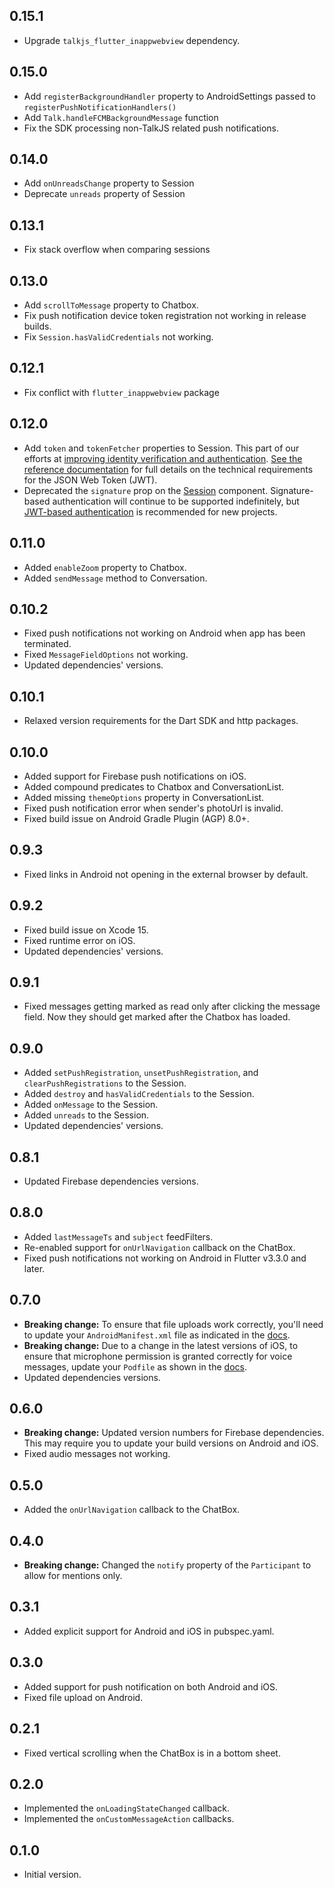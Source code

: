 ## 0.15.1

- Upgrade `talkjs_flutter_inappwebview` dependency.

## 0.15.0

- Add `registerBackgroundHandler` property to AndroidSettings passed to `registerPushNotificationHandlers()`
- Add `Talk.handleFCMBackgroundMessage` function
- Fix the SDK processing non-TalkJS related push notifications.

## 0.14.0

- Add `onUnreadsChange` property to Session
- Deprecate `unreads` property of Session

## 0.13.1

- Fix stack overflow when comparing sessions

## 0.13.0

- Add `scrollToMessage` property to Chatbox.
- Fix push notification device token registration not working in release builds.
- Fix `Session.hasValidCredentials` not working.

## 0.12.1

- Fix conflict with `flutter_inappwebview` package

## 0.12.0

- Add `token` and `tokenFetcher` properties to Session. This part of our efforts at [improving identity verification and authentication](https://talkjs.com/docs/Features/Security_Settings/Authentication/). [See the reference documentation](https://talkjs.com/docs/Features/Security_Settings/Advanced_Authentication/#token-reference) for full details on the technical requirements for the JSON Web Token (JWT).
- Deprecated the `signature` prop on the [Session](https://talkjs.com/docs/Reference/Flutter_SDK/Session/) component. Signature-based authentication will continue to be supported indefinitely, but [JWT-based authentication](https://talkjs.com/docs/Features/Security_Settings/Authentication/) is recommended for new projects.

## 0.11.0

- Added `enableZoom` property to Chatbox.
- Added `sendMessage` method to Conversation.

## 0.10.2

- Fixed push notifications not working on Android when app has been terminated.
- Fixed `MessageFieldOptions` not working.
- Updated dependencies' versions.

## 0.10.1

- Relaxed version requirements for the Dart SDK and http packages.

## 0.10.0

- Added support for Firebase push notifications on iOS.
- Added compound predicates to Chatbox and ConversationList.
- Added missing `themeOptions` property in ConversationList.
- Fixed push notification error when sender's photoUrl is invalid.
- Fixed build issue on Android Gradle Plugin (AGP) 8.0+.

## 0.9.3

- Fixed links in Android not opening in the external browser by default.

## 0.9.2

- Fixed build issue on Xcode 15.
- Fixed runtime error on iOS.
- Updated dependencies' versions.

## 0.9.1

- Fixed messages getting marked as read only after clicking the message field.
  Now they should get marked after the Chatbox has loaded.

## 0.9.0

- Added `setPushRegistration`, `unsetPushRegistration`, and `clearPushRegistrations` to the Session.
- Added `destroy` and `hasValidCredentials` to the Session.
- Added `onMessage` to the Session.
- Added `unreads` to the Session.
- Updated dependencies' versions.

## 0.8.1

- Updated Firebase dependencies versions.

## 0.8.0

- Added `lastMessageTs` and `subject` feedFilters.
- Re-enabled support for `onUrlNavigation` callback on the ChatBox.
- Fixed push notifications not working on Android in Flutter v3.3.0 and later.

## 0.7.0

- **Breaking change:** To ensure that file uploads work correctly, you'll need to update your
  `AndroidManifest.xml` file as indicated in the [docs](https://talkjs.com/docs/Features/Customizations/File_Sharing/#enabling-file-upload-on-flutter).
- **Breaking change:** Due to a change in the latest versions of iOS, to ensure that microphone
  permission is granted correctly for voice messages, update your `Podfile` as shown in
  the [docs](https://talkjs.com/docs/Features/Customizations/Voice_Messages/#ios).
- Updated dependencies versions.

## 0.6.0

- **Breaking change:** Updated version numbers for Firebase dependencies. This may require you to update
  your build versions on Android and iOS.
- Fixed audio messages not working.

## 0.5.0

- Added the `onUrlNavigation` callback to the ChatBox.

## 0.4.0

- **Breaking change:** Changed the `notify` property of the `Participant` to allow for mentions only.

## 0.3.1

- Added explicit support for Android and iOS in pubspec.yaml.

## 0.3.0

- Added support for push notification on both Android and iOS.
- Fixed file upload on Android.

## 0.2.1

- Fixed vertical scrolling when the ChatBox is in a bottom sheet.

## 0.2.0

- Implemented the `onLoadingStateChanged` callback.
- Implemented the `onCustomMessageAction` callbacks.

## 0.1.0

- Initial version.

